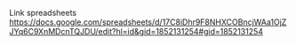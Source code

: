 Link spreadsheets https://docs.google.com/spreadsheets/d/17C8iDhr9F8NHXCOBncjWAa1OjZJYq6C9XnMDcnTQJDU/edit?hl=id&gid=1852131254#gid=1852131254
